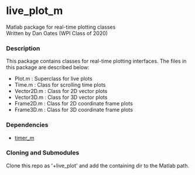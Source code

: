 # live_plot_m
Matlab package for real-time plotting classes  
Written by Dan Oates (WPI Class of 2020)

### Description
This package contains classes for real-time plotting interfaces. The files in
this package are described below:

- Plot.m : Superclass for live plots
- Time.m : Class for scrolling time plots
- Vector2D.m : Class for 2D vector plots
- Vector3D.m : Class for 3D vector plots
- Frame2D.m : Class for 2D coordinate frame plots
- Frame3D.m : Class for 3D coordinate frame plots

### Dependencies
- [timer_m](https://github.com/doates625/timer_m)

### Cloning and Submodules
Clone this repo as '+live_plot' and add the containing dir to the Matlab path.